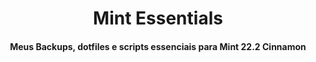 <div align="center">
  <h1> Mint Essentials </h1>
  <h4> Meus Backups, dotfiles e scripts essenciais para Mint 22.2 Cinnamon</h4>
</div>

<br>
